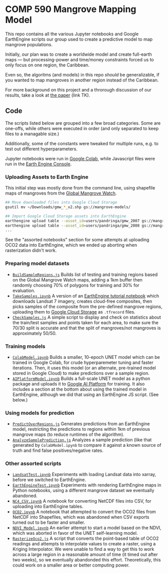 # COMP 590 Mangrove Mapping Model

This repo contains all the various Jupyter notebooks and Google EarthEngine scripts our group used to create a predictive model to map mangrove populations.

Initially, our plan was to create a worldwide model and create full-earth maps — but processing-power and time/money constraints forced us to only focus on one region, the Caribbean.

Even so, the algoritms (and models) in this repo _should_ be generalizable, if you wanted to map mangroves in another region instead of the Caribbean.

For more background on this project and a throrough discussion of our results, take a look at [the paper](#) (link TK).

## Code

The scripts listed below are grouped into a few broad categories. Some are one-offs, while others were executed in order (and only separated to keep files to a managable size.) 

Additionally, some of the constants were tweaked for multiple runs, e.g. to test out different hyperparameters.

Jupyter notebooks were run in [Google Colab](https://colab.research.google.com), while Javascript files were run in the [Earth Engine Console](code.earthengine.google.com).

### Uploading Assets to Earth Engine
This initial step was mostly done from the command line, using shapefile maps of mangroves from the [Global Mangrove Watch](https://data.unep-wcmc.org/datasets/45).

```bash
## Move downloaded files into Google Cloud Storage
gsutil mv ~/Downloads/gmw_*_v2.shp gs://mangrove-models/

## Import Google Cloud Storage assets into EarthEngine
earthengine upload table --asset_id=users/pandringa/gmw_2007 gs://mangrove-models/gmw_2009/GMW_2007_v2.shp
earthengine upload table --asset_id=users/pandringa/gmw_2008 gs://mangrove-models/gmw_2009/GMW_2008_v2.shp
...
```

See the "assorted notebooks" section for some attempts at uploading OCO2 data into EarthEngine, which we ended up aborting when rasterization didn't work.

### Preparing model datasets
* [`BuildSampleRegions.js`](https://github.com/pandringa/comp-590-mangroves/master/blob/earthengine_js/BuildSampleRegions.js) Builds list of testing and training regions based on the Global Mangrove Watch maps, adding a 1km buffer then randomly choosing 70% of polygons for training and 30% for evaluation.
* [`TakeSamples.ipynb`](https://github.com/pandringa/comp-590-mangroves/master/blob/notebooks/TakeSamples.ipynb) A version of an [EarthEngine tutorial notebook](https://github.com/google/earthengine-api/blob/master/python/examples/ipynb/UNET_regression_demo.ipynb) which downloads Landsat 7 imagery, creates cloud-free composites, then picks samples of the composite from the pre-defined mangrove regions, uploading them to [Google Cloud Storage](https://cloud.google.com/storage) as `.tfrecord` files.
* [`CheckSamples.js`](https://github.com/pandringa/comp-590-mangroves/master/blob/earthengine_js/CheckSamples.js) A simple script to display and check on statistics about the train/test samples and points taken for each area, to make sure the 70/30 split is accurate and that the split of mangroves/not mangroves is approximately 50/50.

### Training models
* [`ColabModel.ipynb`](https://github.com/pandringa/comp-590-mangroves/blob/master/notebooks/ColabModel.ipynb) Builds a smaller, 10-epoch UNET model which can be trained in Google Colab, for crude hyperparemeter tuning and faster iterations. Then, it uses this model (or an alternate, pre-trained model stored in Google Cloud) to make predictions over a sample region.
* [`AIPlatformModel.ipynb`](https://github.com/pandringa/comp-590-mangroves/blob/master/notebooks/AIPlatformModel.ipynb) Builds a full-scale UNET model as a python package and uploads it to [Google AI Platform](https://cloud.google.com/ai-platform) for training. It also includes a section at the bottom about using the trained model in EarthEngine, although we did that using an EarthEngine JS script. (See below.)

### Using models for prediction
* [`PredictOverRegions.js`](https://github.com/pandringa/comp-590-mangroves/master/blob/earthengine_js/BuildSampleRegions.js) Generates predictions from an EarthEngine model, restricting the predictions to regions within 1km of previous mangrove maps (to reduce runtimes of the algorithm).
* [`AnalyzeSamplePrediction.js`](https://github.com/pandringa/comp-590-mangroves/master/blob/earthengine_js/BuildSampleRegions.js) Analyzes a sample prediction (like that generated by `ColabModel.ipynb` to compare it against a known source of truth and find false positives/negative rates.

### Other assorted scripts
* [`LandsatTest.ipynb`](https://github.com/pandringa/comp-590-mangroves/master/blob/notebooks/LandsatTest.ipynb) Experiments with loading Landsat data into xarray, before we switched to EarthEngine.
* [`EarthEngineTest.ipynb`](https://github.com/pandringa/comp-590-mangroves/master/blob/notebooks/EarthEngineTest.ipynb) Experiments with rendering EarthEngine maps in Python notebooks, using a different mangrove dataset we eventually abandoned.
* [`NC4_CSV.ipynb`](https://github.com/pandringa/comp-590-mangroves/master/blob/notebooks/NC4_CSV.ipynb) A notebook for converting NetCDF files into CSV, for uploading into EarthEngine tables.
* [`OCO2.ipynb`](https://github.com/pandringa/comp-590-mangroves/master/blob/notebooks/OCO2.ipynb) A notebook that attempted to convert the OCO2 files from NetCDF into Shapefiles, which was abandoned when CSV exports turned out to be faster and smaller.
* [`NDVI_Model.ipynb`](https://github.com/pandringa/comp-590-mangroves/master/blob/notebooks/NDVI_Model.ipynb) An earlier attempt to start a model based on the NDVI, which was aborted in favor of the UNET self-learning model.
* [`RasterizeOco2.js`](https://github.com/pandringa/comp-590-mangroves/master/blob/earthengine_js/RasterizeOco2.js) A script that converts the point-based table of OCO2 readings and attempts to interpolate values to create a raster, using a Kriging Interpolator. We were unable to find a way to get this to work across a large region in a reasonable amount of time (it timed out after two weeks), so we eventually abandonded this effort. Theoretically, this could work on a smaller area or better computing power.
